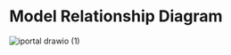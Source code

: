 # Model Relationship Diagram

![iportal drawio (1)](https://user-images.githubusercontent.com/73054822/189525744-1f316d11-41af-4539-9845-0ed0093a18e3.png)
